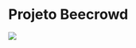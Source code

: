 # Projeto Beecrowd

<img src ="https://github.com/user-attachments/assets/1f7ba392-f462-4523-a8a5-ae1982461c4d">
